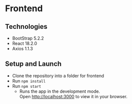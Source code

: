 # Frontend



## Technologies

* BootStrap 5.2.2
* React 18.2.0
* Axios 1.1.3

## Setup and Launch

* Clone the repository into a folder for frontend
* Run ```npm install```
* Run  ```npm start```
    * Runs the app in the development mode.\
      Open [http://localhost:3000](http://localhost:3000) to view it in your browser.


